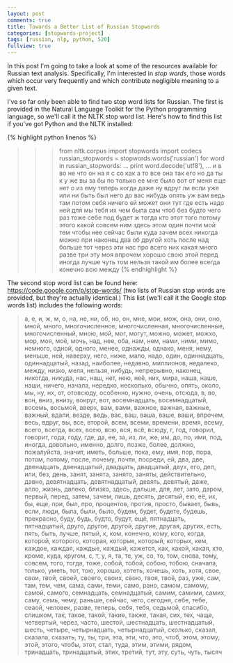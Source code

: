 ```yaml
---
layout: post
comments: true
title: Towards a Better List of Russian Stopwords
categories: [stopwords-project]
tags: [russian, nlp, python, 520]
fullview: true
---
```


In this post I'm going to take a look at some of the resources
available for Russian text analysis. Specifically, I'm interested in
*stop words*, those words which occur very frequently and which
contribute negligible meaning to a given text.

I've so far only been able to find two stop word lists for
Russian. The first is provided in the Natural Language Toolkit for the
Python programming language, so we'll call it the NLTK stop word
list. Here's how to find this list if you've got Python and the NLTK
installed:

{% highlight python linenos %}
>>> from nltk.corpus import stopwords
>>> import codecs
>>> russian_stopwords = stopwords.words('russian')
>>> for word in russian_stopwords:
... print word.decode('utf8'),
...
и в во не что он на я с со как а то все она так его но да ты к у же
вы за бы по только ее мне было вот от меня еще нет о из ему теперь
когда даже ну вдруг ли если уже или ни быть был него до вас нибудь
опять уж вам ведь там потом себя ничего ей может они тут где есть
надо ней для мы тебя их чем была сам чтоб без будто чего раз тоже
себе под будет ж тогда кто этот того потому этого какой совсем ним
здесь этом один почти мой тем чтобы нее сейчас были куда зачем всех
никогда можно при наконец два об другой хоть после над больше тот
через эти нас про всего них какая много разве три эту моя впрочем
хорошо свою этой перед иногда лучше чуть том нельзя такой им более
всегда конечно всю между
{% endhighlight %}

The second stop word list can be found here:
<https://code.google.com/p/stop-words/> (two lists of Russian stop
words are provided, but they're actually identical.) This list (we'll
call it the Google stop words list) includes the following words: 

> а, е, и, ж, м, о, на, не, ни, об, но, он, мне, мои, мож, она, они,
> оно, мной, много, многочисленное, многочисленная, многочисленные,
> многочисленный, мною, мой, мог, могут, можно, может, можхо, мор,
> моя, моё, мочь, над, нее, оба, нам, нем, нами, ними, мимо, немного,
> одной, одного, менее, однажды, однако, меня, нему, меньше, ней,
> наверху, него, ниже, мало, надо, один, одиннадцать, одиннадцатый,
> назад, наиболее, недавно, миллионов, недалеко, между, низко, меля,
> нельзя, нибудь, непрерывно, наконец, никогда, никуда, нас, наш, нет,
> нею, неё, них, мира, наша, наше, наши, ничего, начала, нередко,
> несколько, обычно, опять, около, мы, ну, нх, от, отовсюду, особенно,
> нужно, очень, отсюда, в, во, вон, вниз, внизу, вокруг, вот,
> восемнадцать, восемнадцатый, восемь, восьмой, вверх, вам, вами,
> важное, важная, важные, важный, вдали, везде, ведь, вас, ваш, ваша,
> ваше, ваши, впрочем, весь, вдруг, вы, все, второй, всем, всеми,
> времени, время, всему, всего, всегда, всех, всею, всю, вся, всё,
> всюду, г, год, говорил, говорит, года, году, где, да, ее, за, из,
> ли, же, им, до, по, ими, под, иногда, довольно, именно, долго,
> позже, более, должно, пожалуйста, значит, иметь, больше, пока, ему,
> имя, пор, пора, потом, потому, после, почему, почти, посреди, ей,
> два, две, двенадцать, двенадцатый, двадцать, двадцатый, двух, его,
> дел, или, без, день, занят, занята, занято, заняты, действительно,
> давно, девятнадцать, девятнадцатый, девять, девятый, даже, алло,
> жизнь, далеко, близко, здесь, дальше, для, лет, зато, даром, первый,
> перед, затем, зачем, лишь, десять, десятый, ею, её, их, бы, еще,
> при, был, про, процентов, против, просто, бывает, бывь, если, люди,
> была, были, было, будем, будет, будете, будешь, прекрасно, буду,
> будь, будто, будут, ещё, пятнадцать, пятнадцатый, друго, другое,
> другой, другие, другая, других, есть, пять, быть, лучше, пятый, к,
> ком, конечно, кому, кого, когда, которой, которого, которая,
> которые, который, которых, кем, каждое, каждая, каждые, каждый,
> кажется, как, какой, какая, кто, кроме, куда, кругом, с, т, у, я,
> та, те, уж, со, то, том, снова, тому, совсем, того, тогда, тоже,
> собой, тобой, собою, тобою, сначала, только, уметь, тот, тою,
> хорошо, хотеть, хочешь, хоть, хотя, свое, свои, твой, своей, своего,
> своих, свою, твоя, твоё, раз, уже, сам, там, тем, чем, сама, сами,
> теми, само, рано, самом, самому, самой, самого, семнадцать,
> семнадцатый, самим, самими, самих, саму, семь, чему, раньше, сейчас,
> чего, сегодня, себе, тебе, сеаой, человек, разве, теперь, себя,
> тебя, седьмой, спасибо, слишком, так, такое, такой, такие, также,
> такая, сих, тех, чаще, четвертый, через, часто, шестой, шестнадцать,
> шестнадцатый, шесть, четыре, четырнадцать, четырнадцатый, сколько,
> сказал, сказала, сказать, ту, ты, три, эта, эти, что, это, чтоб,
> этом, этому, этой, этого, чтобы, этот, стал, туда, этим, этими,
> рядом, тринадцать, тринадцатый, этих, третий, тут, эту, суть, чуть,
> тысяч

